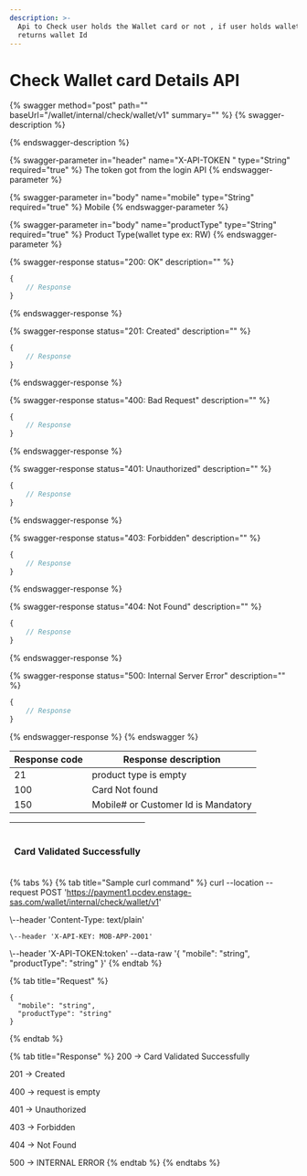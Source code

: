 ```yaml
---
description: >-
  Api to Check user holds the Wallet card or not , if user holds wallet card it
  returns wallet Id
---
```


# Check Wallet card Details API

{% swagger method="post" path="" baseUrl="<domain>/wallet/internal/check/wallet/v1" summary="" %}
{% swagger-description %}

{% endswagger-description %}

{% swagger-parameter in="header" name="X-API-TOKEN  " type="String" required="true" %}
The token got from the login API
{% endswagger-parameter %}

{% swagger-parameter in="body" name="mobile" type="String" required="true" %}
Mobile
{% endswagger-parameter %}

{% swagger-parameter in="body" name="productType" type="String" required="true" %}
Product Type(wallet type ex: RW)
{% endswagger-parameter %}

{% swagger-response status="200: OK" description="" %}
```javascript
{
    // Response
}
```
{% endswagger-response %}

{% swagger-response status="201: Created" description="" %}
```javascript
{
    // Response
}
```
{% endswagger-response %}

{% swagger-response status="400: Bad Request" description="" %}
```javascript
{
    // Response
}
```
{% endswagger-response %}

{% swagger-response status="401: Unauthorized" description="" %}
```javascript
{
    // Response
}
```
{% endswagger-response %}

{% swagger-response status="403: Forbidden" description="" %}
```javascript
{
    // Response
}
```
{% endswagger-response %}

{% swagger-response status="404: Not Found" description="" %}
```javascript
{
    // Response
}
```
{% endswagger-response %}

{% swagger-response status="500: Internal Server Error" description="" %}
```javascript
{
    // Response
}
```
{% endswagger-response %}
{% endswagger %}

| Response code | Response description                |
| ------------- | ----------------------------------- |
| 21            | product type is empty               |
| 100           | Card Not found                      |
| 150           | Mobile# or Customer Id is Mandatory |

| <p><br>Card Validated Successfully</p> |
| -------------------------------------- |

{% tabs %}
{% tab title="Sample curl command" %}
curl --location --request POST 'https://payment1.pcdev.enstage-sas.com/wallet/internal/check/wallet/v1'

\\--header 'Content-Type: text/plain'

```
\--header 'X-API-KEY: MOB-APP-2001'
```

\\--header 'X-API-TOKEN:token' --data-raw '{ "mobile": "string", "productType": "string" }'​
{% endtab %}

{% tab title="Request" %}
```
{
  "mobile": "string",
  "productType": "string"
}
```
{% endtab %}

{% tab title="Response" %}
200 -> Card Validated Successfully

201 -> Created

400 -> request is empty

401 -> Unauthorized

403 -> Forbidden

404 -> Not Found

500 -> INTERNAL ERROR
{% endtab %}
{% endtabs %}
